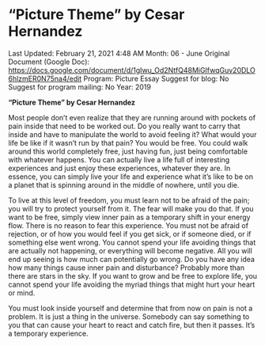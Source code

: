 # “Picture Theme” by Cesar Hernandez

Last Updated: February 21, 2021 4:48 AM
Month: 06 - June
Original Document (Google Doc): https://docs.google.com/document/d/1gIwu_Od2NtfQ48MiGIfwqGuv20DLO6hlzmER0N75na4/edit
Program: Picture Essay
Suggest for blog: No
Suggest for program mailing: No
Year: 2019

**“Picture Theme” by Cesar Hernandez**

Most people don’t even realize that they are running around with pockets of pain inside that need to be worked out. Do you really want to carry that inside and have to manipulate the world to avoid feeling it? What would your life be like if it wasn’t run by that pain? You would be free. You could walk around this world completely free, just having fun, just being comfortable with whatever happens. You can actually live a life full of interesting experiences and just enjoy these experiences, whatever they are. In essence, you can simply live your life and experience what it’s like to be on a planet that is spinning around in the middle of nowhere, until you die.

To live at this level of freedom, you must learn not to be afraid of the pain; you will try to protect yourself from it. The fear will make you do that. If you want to be free, simply view inner pain as a temporary shift in your energy flow. There is no reason to fear this experience. You must not be afraid of rejection, or of how you would feel if you get sick, or if someone died, or if something else went wrong. You cannot spend your life avoiding things that are actually not happening, or everything will become negative. All you will end up seeing is how much can potentially go wrong. Do you have any idea how many things cause inner pain and disturbance? Probably more than there are stars in the sky. If you want to grow and be free to explore life, you cannot spend your life avoiding the myriad things that might hurt your heart or mind.

You must look inside yourself and determine that from now on pain is not a problem. It is just a thing in the universe. Somebody can say something to you that can cause your heart to react and catch fire, but then it passes. It’s a temporary experience.